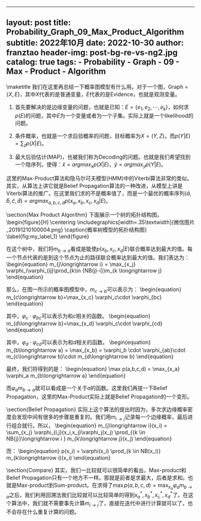 
---
layout:     post
title:      Probability_Graph_09_Max_Product_Algorithm
subtitle:   2022年10月
date:       2022-10-30
author:     franztao
header-img: post-bg-re-vs-ng2.jpg
catalog: true
tags:
    - Probability
    - Graph
    - 09
    - Max
    - Product
    - Algorithm
---
            

\maketitle
我们在这里再总结一下概率图模型有什么用。对于一个图，Graph = $\{ X,E \}$，其中$X$代表的是普通变量，$E$代表的是Evidence，也就是观测变量。

1. 首先要解决的是边缘变量的问题，也就是已知：$E=\{ e_1,e_2,\cdots,e_k \}$，如何求$p(E)$的问题，其中$E$为一个变量或者为一个子集。实际上就是一个likelihood的问题。

2. 条件概率，也就是一个求后验概率的问题，目标概率为$X=(Y,Z)$。而$p(Y|E) = \sum_z p(X|E)$。

3. 最大后验估计(MAP)，也被我们称为Decoding的问题。也就是我们希望找到一个隐序列，使得：$\hat{x} = argmax_x p(X|E)$，$\hat{y} = argmax_y p(Y|E)$。

这里的Max-Product算法和隐马尔可夫模型(HMM)中的Viterbi算法非常的类似。其实，从算法上讲它就是Belief Propagation算法的一种改进，从模型上讲是Viterbi算法的推广。在这里我们求的不是概率值了，而是一个最优的概率序列$(\hat{a},\hat{b},\hat{c},\hat{d}) = argmax_{a,b,c,d}p(x_a,x_b,x_c,x_d|E)$。

\section{Max Product Algorithm}
下面展示一个树的拓扑结构图。
\begin{figure}[H]
    \centering
    \includegraphics[width=.35\textwidth]{微信图片_20191210100004.png}
    \caption{概率树模型的拓扑结构图}
    \label{fig:my_label_1}
\end{figure}

在这个树中，我们将$m_{b \longrightarrow a}$看成是能使$p(x_b,x_c,x_d|E)$联合概率达到最大的值。每一个节点代表的是到这个节点为止的路径联合概率达到最大的值。我们表达为：
\begin{equation}
    m_{j\longrightarrow i} = \max_{x_j} \varphi_i\varphi_{ij}\prod_{k\in \{NB(j)-i\}}m_{k \longrightarrow j}
\end{equation}

那么，在图一所示的概率图模型中，$m_{c\longrightarrow b}$可以表示为：
\begin{equation}
    m_{c\longrightarrow b}=\max_{x_c} \varphi_c\cdot \varphi_{bc}
\end{equation}

其中，$\varphi_c\cdot \varphi_{bc}$可以表示为和$c$相关的函数。
\begin{equation}
    m_{d\longrightarrow b}=\max_{x_d} \varphi_c\cdot \varphi_{cd}
\end{equation}

其中，$\varphi_d\cdot \varphi_{cd}$可以表示为和$d$相关的函数。
\begin{equation}
    m_{b\longrightarrow a} = \max_{x_b} = \varphi_b \cdot \varphi_{ab}\cdot m_{c\longrightarrow b}\cdot m_{d\longrightarrow b}
\end{equation}

最终，我们将得到的是：
\begin{equation}
    \max p(a,b,c,d) = \max_{x_a} \varphi_a m_{b\longrightarrow a}
\end{equation}

而$\varphi_a m_{b\longrightarrow a}$就可以看成是一个关于$a$的函数。这里我们再提一下Belief Propagation，这里的Max-Product实际上就是Belief Propagation的一个变形。

\section{Belief Propagation}
实际上这个算法的提出时因为，多次求边缘概率密度会发现中间有很多的步骤是重复的。我们用$m_{i\longrightarrow j}$记录每一个边缘概率，最后进行组合就行。所以，
\begin{equation}
    m_{j\longrightarrow i}(x_i) = \sum_{x_j} \varphi_{i,j}(x_i,x_j)\varphi_j(x_j) \prod_{\{k \in NB(j)\}\longrightarrow i } m_{k\longrightarrow j}(x_j)
\end{equation}

而：
\begin{equation}
    p(x_i) = \varphi(x_i) \prod_{k \in NB(x_i)} m_{k\longrightarrow i}(x_i)
\end{equation}

\section{Compare}
其实，我们一比较就可以很简单的看出，Max-product和Belief Propagation只有一个地方不一样。那就是前者是求最大，后者是求和。也就是Max-product到Sum-product。在求得了$\max p(a,b,c,d) = \max_{x_a} \varphi_a m_{b\longrightarrow a}$之后，我们利用回溯法我们比较就可以比较简单的得到$x_a^\ast,x_b^\ast,x_c^\ast,x_d^\ast$了。在这个算法中，我们就不需要事先计算$m_{i\longrightarrow j}$了，直接在迭代中进行计算就可以了，也不会存在什么重复计算的问题。

